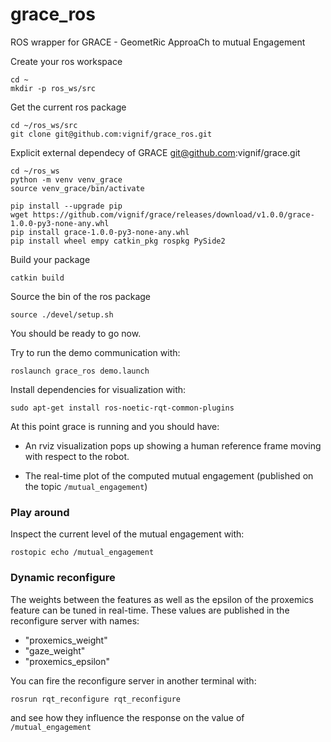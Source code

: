 # grace_ros
ROS wrapper for GRACE - GeometRic ApproaCh to mutual Engagement

Create your ros workspace
```
cd ~
mkdir -p ros_ws/src
```

Get the current ros package
```
cd ~/ros_ws/src
git clone git@github.com:vignif/grace_ros.git
```

Explicit external dependecy of GRACE
git@github.com:vignif/grace.git


```
cd ~/ros_ws
python -m venv venv_grace
source venv_grace/bin/activate
```

```
pip install --upgrade pip
wget https://github.com/vignif/grace/releases/download/v1.0.0/grace-1.0.0-py3-none-any.whl
pip install grace-1.0.0-py3-none-any.whl
pip install wheel empy catkin_pkg rospkg PySide2
```

Build your package

```
catkin build
```

Source the bin of the ros package

```
source ./devel/setup.sh
```

You should be ready to go now.

Try to run the demo communication with:

```
roslaunch grace_ros demo.launch
```

Install dependencies for visualization with:

```
sudo apt-get install ros-noetic-rqt-common-plugins
```

At this point grace is running and you should have:

- An rviz visualization pops up showing a human reference frame moving with respect to the robot.

- The real-time plot of the computed mutual engagement (published on the topic `/mutual_engagement`) 


### Play around

Inspect the current level of the mutual engagement with:
```
rostopic echo /mutual_engagement
```

### Dynamic reconfigure

The weights between the features as well as the epsilon of the proxemics feature can be tuned in real-time.
These values are published in the reconfigure server with names:

- "proxemics_weight"
- "gaze_weight"
- "proxemics_epsilon"

You can fire the reconfigure server in another terminal with:

```
rosrun rqt_reconfigure rqt_reconfigure 
```

and see how they influence the response on the value of `/mutual_engagement`